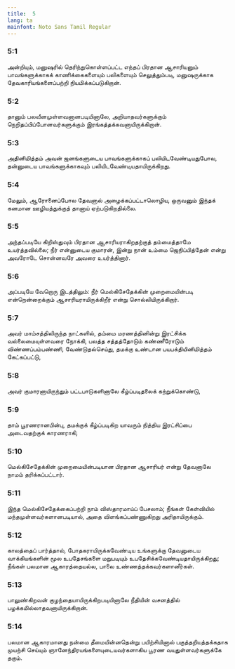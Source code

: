 ```yaml
---
title:  5
lang: ta
mainfont: Noto Sans Tamil Regular
---
```


###  5:1

அன்றியும், மனுஷரில் தெரிந்துகொள்ளப்பட்ட எந்தப் பிரதான ஆசாரியனும் பாவங்களுக்காகக் காணிக்கைகளையும் பலிகளையும் செலுத்தும்படி, மனுஷருக்காக தேவகாரியங்களைப்பற்றி நியமிக்கப்படுகிறான்.

###  5:2

தானும் பலவீனமுள்ளவனானபடியினாலே, அறியாதவர்களுக்கும் நெறிதப்பிப்போனவர்களுக்கும் இரங்கத்தக்கவனாயிருக்கிறான்.

###  5:3

அதினிமித்தம் அவன் ஜனங்களுடைய பாவங்களுக்காகப் பலியிடவேண்டியதுபோல, தன்னுடைய பாவங்களுக்காகவும் பலியிடவேண்டியதாயிருக்கிறது.

###  5:4

மேலும், ஆரோனைப்போல தேவனால் அழைக்கப்பட்டாலொழிய, ஒருவனும் இந்தக் கனமான ஊழியத்துக்குத் தானாய் ஏற்படுகிறதில்லை.

###  5:5

அந்தப்படியே கிறிஸ்துவும் பிரதான ஆசாரியராகிறதற்குத் தம்மைத்தாமே உயர்த்தவில்லை; நீர் என்னுடைய குமாரன், இன்று நான் உம்மை ஜெநிப்பித்தேன் என்று அவரோடே சொன்னவரே அவரை உயர்த்தினார்.

###  5:6

அப்படியே வேறொரு இடத்திலும்: நீர் மெல்கிசேதேக்கின் முறைமையின்படி என்றென்றைக்கும் ஆசாரியராயிருக்கிறீர் என்று சொல்லியிருக்கிறார்.

###  5:7

அவர் மாம்சத்திலிருந்த நாட்களில், தம்மை மரணத்தினின்று இரட்சிக்க வல்லைமையுள்ளவரை நோக்கி, பலத்த சத்தத்தோடும் கண்ணீரோடும் விண்ணப்பம்பண்ணி, வேண்டுதல்செய்து, தமக்கு உண்டான பயபக்தியினிமித்தம் கேட்கப்பட்டு,

###  5:8

அவர் குமாரனாயிருந்தும் பட்டபாடுகளினாலே கீழ்ப்படிதலைக் கற்றுக்கொண்டு,

###  5:9

தாம் பூரணரானபின்பு, தமக்குக் கீழ்ப்படிகிற யாவரும் நித்திய இரட்சிப்பை அடைவதற்குக் காரணராகி,

###  5:10

மெல்கிசேதேக்கின் முறைமையின்படியான பிரதான ஆசாரியர் என்று தேவனாலே நாமம் தரிக்கப்பட்டார்.

###  5:11

இந்த மெல்கிசேதேக்கைப்பற்றி நாம் விஸ்தாரமாய்ப் பேசலாம்; நீங்கள் கேள்வியில் மந்தமுள்ளவர்களானபடியால், அதை விளங்கப்பண்ணுகிறது அரிதாயிருக்கும்.

###  5:12

காலத்தைப் பார்த்தால், போதகராயிருக்கவேண்டிய உங்களுக்கு தேவனுடைய வாக்கியங்களின் மூல உபதேசங்களை மறுபடியும் உபதேசிக்கவேண்டியதாயிருக்கிறது; நீங்கள் பலமான ஆகாரத்தையல்ல, பாலை உண்ணத்தக்கவர்களானீர்கள்.

###  5:13

பாலுண்கிறவன் குழந்தையாயிருக்கிறபடியினாலே நீதியின் வசனத்தில் பழக்கமில்லாதவனாயிருக்கிறான்.

###  5:14

பலமான ஆகாரமானது நன்மை தீமையின்னதென்று பயிற்சியினால் பகுத்தறியத்தக்கதாக முயற்சி செய்யும் ஞானேந்திரயங்களையுடையவர்களாகிய பூரண வயதுள்ளவர்களுக்கே தகும்.

